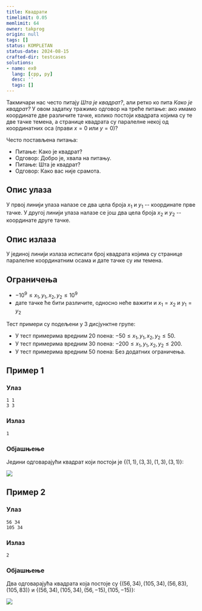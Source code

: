 ```yaml
---
title: Квадрати
timelimit: 0.05
memlimit: 64
owner: takprog
origin: null
tags: []
status: KOMPLETAN
status-date: 2024-08-15
crafted-dir: testcases
solutions:
- name: ex0
  lang: [cpp, py]
  desc: ''
  tags: []
---
```


Такмичари нас често питају *Шта је квадрат?*, али ретко ко пита *Како је квадрат?* У овом задатку тражимо одговор на треће питање: ако имамо координате две различите тачке, колико постоји квадрата којима су те две тачке темена, а странице квадрата су паралелне некој од координатних оса (прави $x = 0$ или $y = 0$)?

Често постављена питања:

- Питање: Како је квадрат?
- Одговор: Добро је, хвала на питању.
- Питање: Шта је квадрат?
- Одговор: Како вас није срамота.


## Опис улаза

У првој линији улаза налазе се два цела броја $x_1$ и $y_1$ -- координате прве тачке.
У другој линији улаза налазе се још два цела броја $x_2$ и $y_2$ -- координате друге тачке.

## Опис излаза

У јединој линији излаза исписати број квадрата којима су странице паралелне координатним осама и дате тачке су им темена. 

## Ограничења

- $-10^9 \leq x_1, y_1, x_2, y_2 \leq 10^9$
- дате тачке ће бити различите, односно неће важити и $x_1 = x_2$ и $y_1 = y_2$

Тест примери су подељени у 3 дисјунктнe групe:

-   У тест примерима вредним $20$ поена: $-50 \leq x_1, y_1, x_2, y_2 \leq 50$.
-   У тест примерима вредним $30$ поена: $-200 \leq x_1, y_1, x_2, y_2 \leq 200$.
-   У тест примерима вредним $50$ поена: Без додатних ограничења.

## Пример 1

### Улаз

~~~
1 1
3 3
~~~

### Излаз

~~~
1
~~~

### Објашњење

Једини одговарајући квадрат који постоји је $\{(1, 1), (3, 3), (1, 3), (3, 1)\}$:

![](https://petljamediastorage.blob.core.windows.net/competitions/kvadrati-sl1.PNG)

## Пример 2

### Улаз

~~~
56 34
105 34
~~~

### Излаз

~~~
2
~~~

### Објашњење

Два одговарајућа квадрата која постоје су $\{(56, 34), (105, 34), (56, 83), (105, 83)\}$ и $\{(56, 34), (105, 34), (56, -15), (105, -15)\}$:

![](https://petljamediastorage.blob.core.windows.net/competitions/kvadrati-sl2.PNG)



